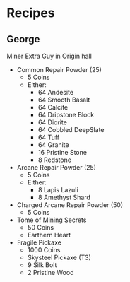 # Recipes

## George

Miner Extra Guy in Origin hall

- Common Repair Powder (25)
  - 5 Coins
  - Either:
    - 64 Andesite
    - 64 Smooth Basalt
    - 64 Calcite
    - 64 Dripstone Block
    - 64 Diorite
    - 64 Cobbled DeepSlate
    - 64 Tuff
    - 64 Granite
    - 16 Pristine Stone
    - 8 Redstone
- Arcane Repair Powder (25)
  - 5 Coins
  - Either:
    - 8 Lapis Lazuli
    - 8 Amethyst Shard
- Charged Arcane Repair Powder (50)
  - 5 Coins
- Tome of Mining Secrets
  - 50 Coins
  - Earthern Heart
- Fragile Pickaxe
  - 1000 Coins
  - Skysteel Pickaxe (T3)
  - 9 Silk Bolt
  - 2 Pristine Wood
